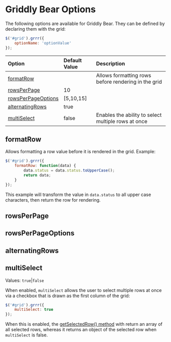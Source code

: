 # Griddly Bear Options

The following options are available for Griddly Bear. They can be defined by declaring them with the grid: 

```js
$('#grid').grrr({
    optionName: 'optionValue'
});
```

| Option        | Default Value           | Description  |
| :------------- | :------------- | :----- |
| [formatRow](#formatrow) ||Allows formatting rows before rendering in the grid |
| [rowsPerPage](#rowsperpage) | 10 | |
| [rowsPerPageOptions](#rowsperpageoptions) | [5,10,15] | |
| [alternatingRows](#alternatingrows) | true | |
| [multiSelect](#multiselect)      | false | Enables the ability to select multiple rows at once |

## formatRow

Allows formatting a row value before it is rendered in the grid. Example: 

```js
$('#grid').grrr({
    formatRow: function(data) {
        data.status = data.status.toUpperCase();
        return data;
    }
});
```

This example will transform the value in `data.status` to all upper case characters, then return the row for rendering.

## rowsPerPage

## rowsPerPageOptions

## alternatingRows

## multiSelect

Values: `true`|`false` 

When enabled, `multiSelect` allows the user to select multiple rows at once via a checkbox that is drawn 
as the first column of the grid: 

```js
$('#grid').grrr({
    multiSelect: true
});
```

When this is enabled, the [getSelectedRow() method](methods.md#getselectedrow) with return an array of all
selected rows, whereas it returns an object of the selected row when `multiSelect` is false.

